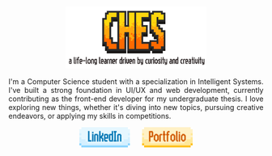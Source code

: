 <p align="center">
  <img src="https://github.com/neinzaut/neinzaut/blob/main/name.gif" width="55%" alt="Your Name GIF">
</p>

<p align="justify">
  I'm a Computer Science student with a specialization in Intelligent Systems. I've built a strong foundation in UI/UX and web development, currently contributing as the front-end developer for my undergraduate thesis. I love exploring new things, whether it's diving into new topics, pursuing creative endeavors, or applying my skills in competitions.
</p>

<p align="center">
  <a href="https://linkedin.com/in/fmatuazon" target="_blank"><img src="https://github.com/neinzaut/neinzaut/blob/main/linkedin.png" alt="LinkedIn" height="40px" /></a>
  &nbsp;&nbsp;&nbsp;&nbsp; <a href="https://neinzaut.vercel.app/" target="_blank"><img src="https://github.com/neinzaut/neinzaut/blob/main/portfolio.png" alt="Portfolio" height="40px" /></a>
</p>
